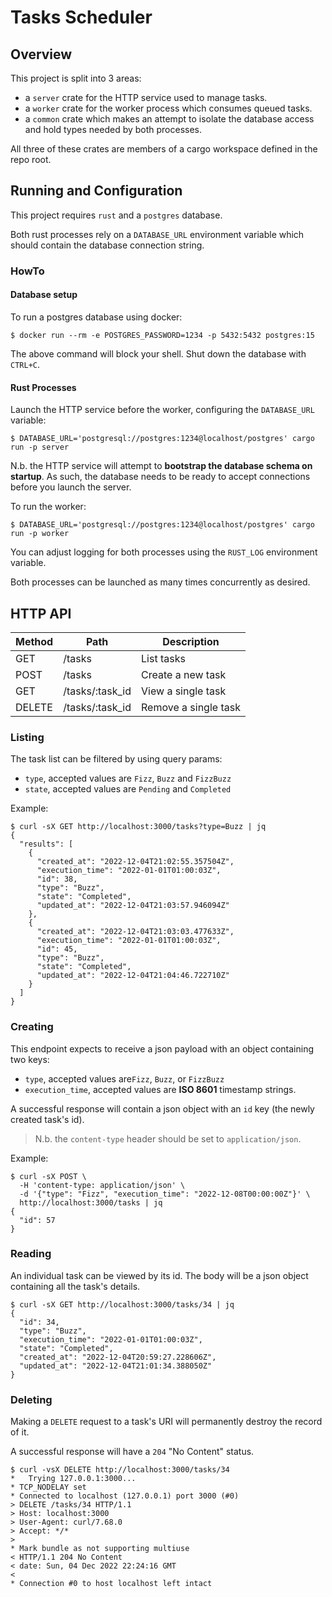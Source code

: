 # Tasks Scheduler

## Overview

This project is split into 3 areas:

- a `server` crate for the HTTP service used to manage tasks.
- a `worker` crate for the worker process which consumes queued tasks.
- a `common` crate which makes an attempt to isolate the database access and hold types needed by both processes.

All three of these crates are members of a cargo workspace defined in the repo root.

## Running and Configuration

This project requires `rust` and a `postgres` database.

Both rust processes rely on a `DATABASE_URL` environment variable which should
contain the database connection string.

### HowTo


#### Database setup

To run a postgres database using docker:

```
$ docker run --rm -e POSTGRES_PASSWORD=1234 -p 5432:5432 postgres:15
```

The above command will block your shell. Shut down the database with `CTRL+C`.

#### Rust Processes

Launch the HTTP service before the worker, configuring the `DATABASE_URL` variable:
```
$ DATABASE_URL='postgresql://postgres:1234@localhost/postgres' cargo run -p server
```

N.b. the HTTP service will attempt to **bootstrap the database schema on startup**.
As such, the database needs to be ready to accept connections before you launch the server.

To run the worker:
```
$ DATABASE_URL='postgresql://postgres:1234@localhost/postgres' cargo run -p worker
```

You can adjust logging for both processes using the `RUST_LOG` environment variable.

Both processes can be launched as many times concurrently as desired.


## HTTP API

| Method | Path            | Description          |
|--------|-----------------|----------------------|
| GET    | /tasks          | List tasks           |
| POST   | /tasks          | Create a new task    |
| GET    | /tasks/:task_id | View a single task   |
| DELETE | /tasks/:task_id | Remove a single task |

### Listing

The task list can be filtered by using query params:
- `type`, accepted values are `Fizz`, `Buzz` and `FizzBuzz`
- `state`, accepted values are `Pending` and `Completed`

Example: 
```
$ curl -sX GET http://localhost:3000/tasks?type=Buzz | jq                                                                                                                                                                                 
{                                                 
  "results": [
    {
      "created_at": "2022-12-04T21:02:55.357504Z",
      "execution_time": "2022-01-01T01:00:03Z",
      "id": 38,
      "type": "Buzz",
      "state": "Completed",
      "updated_at": "2022-12-04T21:03:57.946094Z"
    },
    {
      "created_at": "2022-12-04T21:03:03.477633Z",
      "execution_time": "2022-01-01T01:00:03Z",
      "id": 45,
      "type": "Buzz",
      "state": "Completed",
      "updated_at": "2022-12-04T21:04:46.722710Z"
    }
  ]
}
```

### Creating

This endpoint expects to receive a json payload with an object containing two keys:

- `type`, accepted values are`Fizz`, `Buzz`, or `FizzBuzz`
- `execution_time`, accepted values are **ISO 8601** timestamp strings.

A successful response will contain a json object with an `id` key (the newly created task's id).

> N.b. the `content-type` header should be set to `application/json`.

Example:

```
$ curl -sX POST \
  -H 'content-type: application/json' \
  -d '{"type": "Fizz", "execution_time": "2022-12-08T00:00:00Z"}' \
  http://localhost:3000/tasks | jq
{
  "id": 57
}
```


### Reading

An individual task can be viewed by its id.
The body will be a json object containing all the task's details.

```
$ curl -sX GET http://localhost:3000/tasks/34 | jq
{
  "id": 34,
  "type": "Buzz",
  "execution_time": "2022-01-01T01:00:03Z",
  "state": "Completed",
  "created_at": "2022-12-04T20:59:27.228606Z",
  "updated_at": "2022-12-04T21:01:34.388050Z"
}
```

### Deleting

Making a `DELETE` request to a task's URI will permanently destroy the record of it.

A successful response will have a `204` "No Content" status.

```
$ curl -vsX DELETE http://localhost:3000/tasks/34
*   Trying 127.0.0.1:3000...
* TCP_NODELAY set
* Connected to localhost (127.0.0.1) port 3000 (#0)
> DELETE /tasks/34 HTTP/1.1
> Host: localhost:3000
> User-Agent: curl/7.68.0
> Accept: */*
>
* Mark bundle as not supporting multiuse
< HTTP/1.1 204 No Content
< date: Sun, 04 Dec 2022 22:24:16 GMT
<
* Connection #0 to host localhost left intact
```
